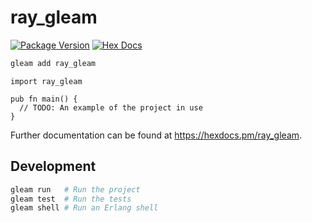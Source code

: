 # ray_gleam

[![Package Version](https://img.shields.io/hexpm/v/ray_gleam)](https://hex.pm/packages/ray_gleam)
[![Hex Docs](https://img.shields.io/badge/hex-docs-ffaff3)](https://hexdocs.pm/ray_gleam/)

```sh
gleam add ray_gleam
```
```gleam
import ray_gleam

pub fn main() {
  // TODO: An example of the project in use
}
```

Further documentation can be found at <https://hexdocs.pm/ray_gleam>.

## Development

```sh
gleam run   # Run the project
gleam test  # Run the tests
gleam shell # Run an Erlang shell
```

